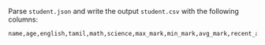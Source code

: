 Parse `student.json` and write the output `student.csv` with the following columns:

```
name,age,english,tamil,math,science,max_mark,min_mark,avg_mark,recent_address,city,gender,salary
```
